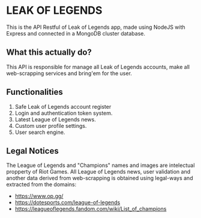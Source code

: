 # LEAK OF LEGENDS

This is the API Restful of Leak of Legends app, made using NodeJS with Express and connected in a MongoDB cluster database.

## What this actually do?

This API is responsible for manage all Leak of Legends accounts, make all web-scrapping services and bring'em for the user.

## Functionalities

1. Safe Leak of Legends account register
2. Login and authentication token system.
3. Latest League of Legends news.
4. Custom user profile settings.
5. User search engine.

## Legal Notices

The League of Legends and "Champions" names and images are intelectual propperty of Riot Games.
All League of Legends news, user validation and another data derived from web-scrapping is obtained using legal-ways and extracted from the domains:

- https://www.op.gg/
- https://dotesports.com/league-of-legends
- https://leagueoflegends.fandom.com/wiki/List_of_champions